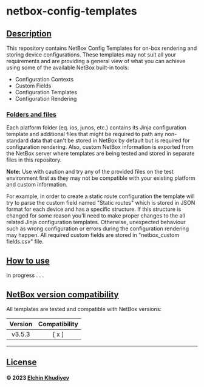 # netbox-config-templates

## <u>Description</u>
This repository contains NetBox Config Templates for on-box rendering and storing device configurations. These templates may not suit all your requirements and are providing a general view of what you can achieve using some of the available NetBox built-in tools:

- Configuration Contexts
- Custom Fields
- Configuration Templates
- Configuration Rendering
### <u>Folders and files</u>
Each platform folder (eq. ios, junos, etc.) contains its Jinja configuration template and additional files that might be required to path any non-standard data that can't be stored in NetBox by default but is required for configuration rendering. Also, custom NetBox information is exported from the NetBox server where templates are being tested and stored in separate files in this repository.

**Note:** Use with caution and try any of the provided files on the test environment first as they may not be compatible with your existing platform and custom information.

For example, in order to create a static route configuration the template will try to parse the custom field named "Static routes" which is stored in JSON format for each device and has a specific structure. If this structure is changed for some reason you'll need to make proper changes to the all related Jinja configuration templates. Otherwise, unexpected behaviour such as wrong configuration or errors during the configuration rendering may happen. All required custom fields are stored in "netbox_custom fields.csv" file.
## <u>How to use</u>
In progress . . .
## <u>NetBox version compatibility</u>
All templates are tested and compatible with NetBox versions:

| Version | Compatibility |
|:-------:|:-------------:|
| v3.5.3  | [ x ]           |

-------------------------------
## [License](https://github.com/3roin/netbox-config-templates/blob/main/LICENSE)

#### &copy; 2023 [Elchin Khudiyev](https://www.linkedin.com/in/elchinkh/)
